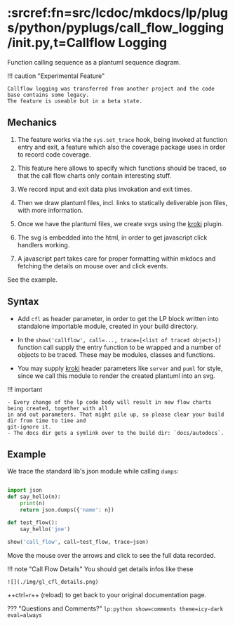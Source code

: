 # :srcref:fn=src/lcdoc/mkdocs/lp/plugs/python/pyplugs/call_flow_logging/__init__.py,t=Callflow Logging

Function calling sequence as a plantuml sequence diagram.


!!! caution "Experimental Feature"
    
    Callflow logging was transferred from another project and the code base contains some legacy.
    The feature is useable but in a beta state.


## Mechanics

1. The feature works via the `sys.set_trace` hook, being invoked at function entry and exit, a feature
which also the coverage package uses in order to record code coverage.

1. This feature here allows to specify which functions should be traced, so that the call flow charts
only contain interesting stuff.

1. We record input and exit data plus invokation and exit times.

1. Then we draw plantuml files, incl. links to statically deliverable json files, with more information.

1. Once we have the plantuml files, we create svgs using the [kroki](../../plugs/kroki/) plugin.

1. The svg is embedded into the html, in order to get javascript click handlers working.

1. A javascript part takes care for proper formatting within mkdocs and fetching the details on
   mouse over and click events.

See the example.



## Syntax

- Add `cfl` as header parameter, in order to get the LP block written into standalone importable
  module, created in your build directory.

- In the `show('callflow', call=..., trace=[<list of traced object>])` function call supply the entry function to be wrapped and a number of objects to be traced. These may be modules, classes and functions.

- You may supply [kroki](../../plugs/kroki/) header parameters like `server` and `puml` for style,
  since we call this module to render the created plantuml into an svg.



!!! important
    
    - Every change of the lp code body will result in new flow charts being created, together with all
    in and out parameters. That might pile up, so please clear your build dir from time to time and
    git-ignore it.  
    - The docs dir gets a symlink over to the build dir: `docs/autodocs`.


## Example

We trace the standard lib's json module while calling `dumps`:

```python lp:python cfl addsrc

import json
def say_hello(n):
    print(n)
    return json.dumps({'name': n})

def test_flow():
    say_hello('joe')

show('call_flow', call=test_flow, trace=json)

```

Move the mouse over the arrows and click to see the full data recorded.

!!! note "Call Flow Details"
    You should get details infos like these

    ![](./img/gl_cfl_details.png)

++ctrl+r++ (reload) to get back to your original documentation page.



??? "Questions and Comments?"
    `lp:python show=comments theme=icy-dark eval=always`
